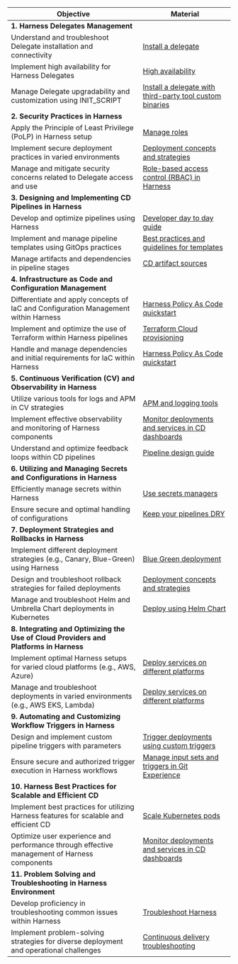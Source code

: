 | Objective  | Material |
| ----- | ----|
| **1. Harness Delegates Management** | |
| Understand and troubleshoot Delegate installation and connectivity | [Install a delegate](https://developer.harness.io/docs/platform/delegates/delegate-concepts/delegate-overview/#install-a-delegate)|
| Implement high availability for Harness Delegates  | [High availability](https://developer.harness.io/docs/self-managed-enterprise-edition/advanced-configurations/external-db/use-an-external-postgres-database/#high-availability) |
| Manage Delegate upgradability and customization using INIT_SCRIPT  | [Install a delegate with third-party tool custom binaries](https://developer.harness.io/docs/platform/delegates/install-delegates/install-a-delegate-with-3-rd-party-tool-custom-binaries/) |
| **2. Security Practices in Harness** ||
| Apply the Principle of Least Privilege (PoLP) in Harness setup | [Manage roles](https://developer.harness.io/docs/platform/role-based-access-control/add-manage-roles/)|
| Implement secure deployment practices in varied environments | [Deployment concepts and strategies](https://developer.harness.io/docs/continuous-delivery/manage-deployments/deployment-concepts)|
| Manage and mitigate security concerns related to Delegate access and use | [Role-based access control (RBAC) in Harness](https://developer.harness.io/docs/platform/role-based-access-control/rbac-in-harness/)|
| **3. Designing and Implementing CD Pipelines in Harness** | |
| Develop and optimize pipelines using Harness| [Developer day to day guide](https://developer.harness.io/docs/continuous-delivery/cd-onboarding/new-user/rampup-dev)|
| Implement and manage pipeline templates using GitOps practices | [Best practices and guidelines for templates](https://developer.harness.io/docs/platform/templates/templates-best-practices/)|
| Manage artifacts and dependencies in pipeline stages| [CD artifact sources](https://developer.harness.io/docs/continuous-delivery/x-platform-cd-features/services/artifact-sources/)|
| **4. Infrastructure as Code and Configuration Management**||
| Differentiate and apply concepts of IaC and Configuration Management within Harness | [Harness Policy As Code quickstart](https://developer.harness.io/docs/platform/governance/policy-as-code/harness-governance-quickstart/)|
| Implement and optimize the use of Terraform within Harness pipelines| [Terraform Cloud provisioning](https://developer.harness.io/docs/continuous-delivery/cd-infrastructure/terraform-infra/terraform-cloud-deployments/)|
| Handle and manage dependencies and initial requirements for IaC within Harness| [Harness Policy As Code quickstart](https://developer.harness.io/docs/platform/governance/policy-as-code/harness-governance-quickstart/)|
| **5. Continuous Verification (CV) and Observability in Harness**  |  |
| Utilize various tools for logs and APM in CV strategies | [APM and logging tools](https://developer.harness.io/docs/continuous-delivery/verify/cv-results/apm-logs/)|
| Implement effective observability and monitoring of Harness components| [Monitor deployments and services in CD dashboards](https://developer.harness.io/docs/continuous-delivery/monitor-deployments/monitor-cd-deployments/) |
| Understand and optimize feedback loops within CD pipelines | [Pipeline design guide](https://developer.harness.io/docs/continuous-delivery/cd-onboarding/new-user/pipeline-design-guide) |
| **6. Utilizing and Managing Secrets and Configurations in Harness**  | |
| Efficiently manage secrets within Harness | [Use secrets managers](https://developer.harness.io/tutorials/platform/secrets-management/) |
| Ensure secure and optimal handling of configurations | [Keep your pipelines DRY](https://developer.harness.io/docs/continuous-delivery/cd-onboarding/new-user/rampup-dry) |
| **7. Deployment Strategies and Rollbacks in Harness**  | |
| Implement different deployment strategies (e.g., Canary, Blue-Green) using Harness | [Blue Green deployment](https://developer.harness.io/docs/continuous-delivery/manage-deployments/deployment-concepts/#blue-green-deployment)|
| Design and troubleshoot rollback strategies for failed deployments| [Deployment concepts and strategies](https://developer.harness.io/docs/continuous-delivery/manage-deployments/deployment-concepts) |
| Manage and troubleshoot Helm and Umbrella Chart deployments in Kubernetes | [Deploy using Helm Chart](https://developer.harness.io/tutorials/cd-pipelines/kubernetes/helm-chart/)|
| **8. Integrating and Optimizing the Use of Cloud Providers and Platforms in Harness** ||
| Implement optimal Harness setups for varied cloud platforms (e.g., AWS, Azure)| [Deploy services on different platforms](https://developer.harness.io/docs/category/deploy-services-on-different-platforms) |
| Manage and troubleshoot deployments in varied environments (e.g., AWS EKS, Lambda)| [Deploy services on different platforms](https://developer.harness.io/docs/category/deploy-services-on-different-platforms)|
| **9. Automating and Customizing Workflow Triggers in Harness** ||
| Design and implement custom pipeline triggers with parameters | [Trigger deployments using custom triggers](https://developer.harness.io/docs/platform/triggers/trigger-deployments-using-custom-triggers/)|
| Ensure secure and authorized trigger execution in Harness workflows| [Manage input sets and triggers in Git Experience](https://developer.harness.io/docs/platform/git-experience/manage-input-sets-in-simplified-git-experience/)|
| **10. Harness Best Practices for Scalable and Efficient CD**  ||
| Implement best practices for utilizing Harness features for scalable and efficient CD | [Scale Kubernetes pods](https://developer.harness.io/docs/continuous-delivery/deploy-srv-diff-platforms/kubernetes/kubernetes-executions/scale-kubernetes-replicas/) |
| Optimize user experience and performance through effective management of Harness components | [Monitor deployments and services in CD dashboards](https://developer.harness.io/docs/continuous-delivery/monitor-deployments/monitor-cd-deployments/)|
| **11. Problem Solving and Troubleshooting in Harness Environment**||
| Develop proficiency in troubleshooting common issues within Harness | [Troubleshoot Harness](https://developer.harness.io/docs/troubleshooting/troubleshooting-nextgen/)|
| Implement problem-solving strategies for diverse deployment and operational challenges| [Continuous delivery troubleshooting](https://developer.harness.io/docs/troubleshooting/troubleshooting-nextgen/#continuous-delivery)                                             |
